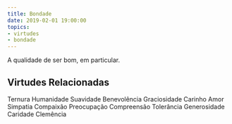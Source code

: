 ```yaml
---
title: Bondade
date: 2019-02-01 19:00:00
topics: 
- virtudes
- bondade
---
```


A qualidade de ser bom, em particular.

## Virtudes Relacionadas
Ternura
Humanidade
Suavidade
Benevolência
Graciosidade
Carinho
Amor
Simpatia
Compaixão
Preocupação
Compreensão
Tolerância
Generosidade
Caridade
Clemência

